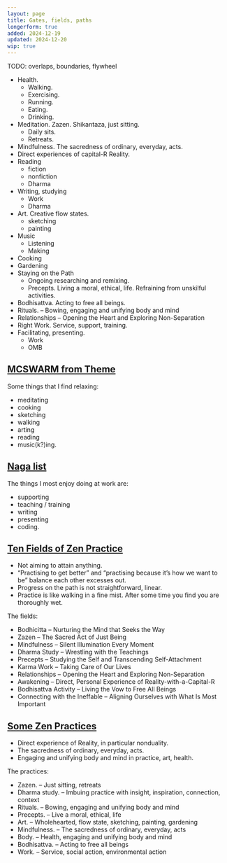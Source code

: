 ```yaml
---
layout: page
title: Gates, fields, paths
longerform: true
added: 2024-12-19
updated: 2024-12-20
wip: true
---
```


TODO: overlaps, boundaries, flywheel

- Health.
    - Walking.
    - Exercising.
    - Running.
    - Eating.
    - Drinking.
- Meditation. Zazen. Shikantaza, just sitting.
    - Daily sits.
    - Retreats.
- Mindfulness. The sacredness of ordinary, everyday, acts.
- Direct experiences of capital-R Reality.
- Reading
    - fiction
    - nonfiction
    - Dharma
- Writing, studying
    - Work
    - Dharma
- Art. Creative flow states.
    - sketching
    - painting
- Music
    - Listening
    - Making
- Cooking
- Gardening
- Staying on the Path
    - Ongoing researching and remixing.
    - Precepts. Living a moral, ethical, life. Refraining from unskilful activities.
- Bodhisattva. Acting to free all beings.
- Rituals. – Bowing, engaging and unifying body and mind
- Relationships – Opening the Heart and Exploring Non-Separation
- Right Work. Service, support, training.
- Facilitating, presenting.
    - Work
    - OMB

## [MCSWARM from Theme](/themes/2024/#mcswarm)

Some things that I find relaxing:

- meditating
- cooking
- sketching
- walking
- arting
- reading
- music(k?)ing.

## [Naga list](https://naga.co.za/#enjoy)

The things I most enjoy doing at work are:

- supporting
- teaching / training
- writing
- presenting
- coding.

## [Ten Fields of Zen Practice](/thinking/zen/10-fields-of-zen-practice/#ten-fields-of-zen-practice)

- Not aiming to attain anything.
- “Practising to get better” and “practising because it’s how we want to be” balance each other excesses out.
- Progress on the path is not straightforward, linear.
- Practice is like walking in a fine mist. After some time you find you are thoroughly wet.

The fields:

- Bodhicitta – Nurturing the Mind that Seeks the Way
- Zazen – The Sacred Act of Just Being
- Mindfulness – Silent Illumination Every Moment
- Dharma Study – Wrestling with the Teachings
- Precepts – Studying the Self and Transcending Self-Attachment
- Karma Work – Taking Care of Our Lives
- Relationships – Opening the Heart and Exploring Non-Separation
- Awakening – Direct, Personal Experience of Reality-with-a-Capital-R
- Bodhisattva Activity – Living the Vow to Free All Beings
- Connecting with the Ineffable – Aligning Ourselves with What Is Most Important

## [Some Zen Practices](/thinking/some-zen-practices/)


- Direct experience of Reality, in particular nonduality.
- The sacredness of ordinary, everyday, acts.
- Engaging and unifying body and mind in practice, art, health.

The practices:

- Zazen. – Just sitting, retreats
- Dharma study. – Imbuing practice with insight, inspiration, connection, context
- Rituals. – Bowing, engaging and unifying body and mind
- Precepts. – Live a moral, ethical, life
- Art. – Wholehearted, flow state, sketching, painting, gardening
- Mindfulness. – The sacredness of ordinary, everyday, acts
- Body. – Health, engaging and unifying body and mind
- Bodhisattva. – Acting to free all beings
- Work. – Service, social action, environmental action
